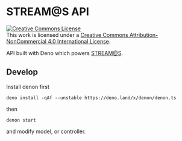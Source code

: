 # STREAM@S API

<a rel="license" href="http://creativecommons.org/licenses/by-nc/4.0/"><img alt="Creative Commons License" style="border-width:0" src="https://i.creativecommons.org/l/by-nc/4.0/88x31.png" /></a><br />This
work is licensed under a
<a rel="license" href="http://creativecommons.org/licenses/by-nc/4.0/">Creative
Commons Attribution-NonCommercial 4.0 International License</a>.

API built with Deno which powers [STREAM@S](https://stream.kitahina.co).

## Develop

Install denon first

```shell
deno install -qAf --unstable https://deno.land/x/denon/denon.ts
```

then

```shell
denon start
```

and modify model, or controller.

